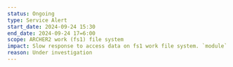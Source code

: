 ```yaml
---
status: Ongoing
type: Service Alert
start_date: 2024-09-24 15:30
end_date: 2024-09-24 17=6:00
scope: ARCHER2 work (fs1) file system 
impact: Slow response to access data on fs1 work file system. `module` commands show slow response.
reason: Under investigation
---
```

